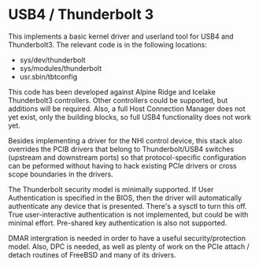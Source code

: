 # USB4 / Thunderbolt 3

This implements a basic kernel driver and userland tool for USB4 and
Thunderbolt3.  The relevant code is in the following locations:

 - sys/dev/thunderbolt
 - sys/modules/thunderbolt
 - usr.sbin/tbtconfig

This code has been developed against Alpine Ridge and Icelake Thunderbolt3
controllers.  Other controllers could be supported, but additions will be
required.  Also, a full Host Connection Manager does not yet exist, only
the building blocks, so full USB4 functionality does not work yet.

Besides implementing a driver for the NHI control device, this stack also
overrides the PCIB drivers that belong to Thunderbolt/USB4 switches
(upstream and downstream ports) so that protocol-specific configuration can
be peformed without having to hack existing PCIe drivers or cross scope
boundaries in the drivers.

The Thunderbolt security model is minimally supported.  If User Authentication
is specified in the BIOS, then the driver will automatically authenticate
any device that is presented.  There's a sysctl to turn this off.  True
user-interactive authentication is not implemented, but could be with minimal
effort.  Pre-shared key authentication is also not supported.

DMAR intergration is needed in order to have a useful security/protection
model.  Also, DPC is needed, as well as plenty of work on the PCIe attach /
detach routines of FreeBSD and many of its drivers.

